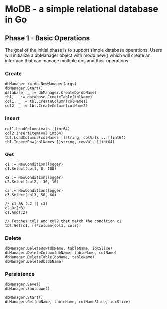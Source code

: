 # MoDB - a simple relational database in Go

## Phase 1 - Basic Operations

The goal of the initial phase is to support simple database operations. Users will initialize a dbManager object with modb.new() which will create an interface that can manage multiple dbs and their operations.

### Create

```
dbManager := db.NewManager(args)
dbManager.Start()
database, _ := dbManager.CreateDb(dbName)
tbl, _ := database.CreateTable(tblName)
col1, _ := tbl.CreateColumn(colName1)
col2, _ := tbl.CreateColumn(colName2)
```

### Insert

```
col1.LoadColumn(vals []int64)
col2.InsertItem(val int64)
tbl.LoadColumns(colNames []string, colVals ...[]int64)
tbl.InsertRow(colNames []string, rowVals []int64)
```

### Get

```
c1 := NewCondition(logger)
c1.Select(col1, 0, 100)

c2 := NewCondition(logger)
c2.Select(col2, -30, 10)

c3 := NewCondition(logger)
c3.Select(col3, 50, 60)

// c1 && (c2 || c3)
c2.Or(c3)
c1.And(c2)

// Fetches col1 and col2 that match the condition c1
tbl.Get(c1, []*column{col1, col2})
```

### Delete

```
dbManager.DeleteRow(dbName, tableName, idxSlice)
dbManager.DeleteColumn(dbName, tableName, colName)
dbManager.DeleteTable(dbName, tableName)
dbManager.DeleteDb(dbName)
```


### Persistence

```
dbManager.Save()
dbManager.Shutdown()

dbManager.Start()
dbManager.Get(dbName, tableName, colNameSlice, idxSlice)
```